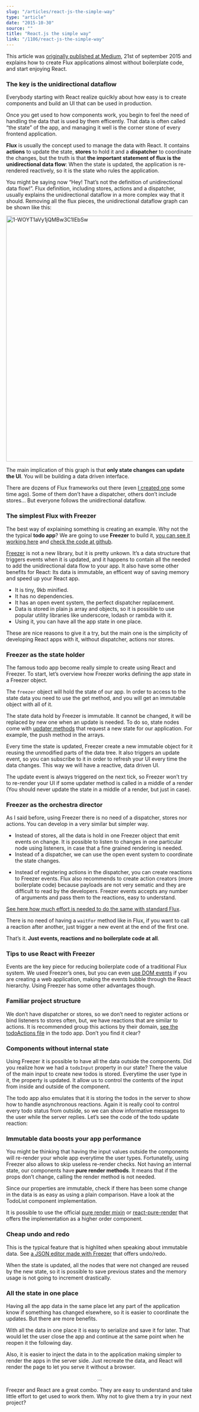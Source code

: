 ```yaml
---
slug: "/articles/react-js-the-simple-way"
type: "article"
date: "2015-10-30"
source: ""
title: "React.js the simple way"
link: "/1106/react-js-the-simple-way"
---
```


This article was <a href="https://medium.com/@arqex/react-the-simple-way-cabdf1f42f12" target="_blank">originally published at Medium</a>, 21st of september 2015 and explains how to create Flux applications almost without boilerplate code, and start enjoying React.
<h3>The key is the unidirectional dataflow</h2>
Everybody starting with React realize quiclkly about how easy is to create components and build an UI that can be used in production.

Once you get used to how components work, you begin to feel the need of handling the data that is used by them efficently. That data is often called “the state” of the app, and managing it well is the corner stone of every frontend application.

<strong>Flux</strong> is usually the concept used to manage the data with React. It contains <strong>actions</strong> to update the state, <strong>stores</strong> to hold it and a <strong>dispatcher</strong> to coordinate the changes, but the truth is that <strong>the important statement of flux is the unidirectional data flow</strong>: When the state is updated, the application is re-rendered reactively, so it is the state who rules the application.

You might be saying now “Hey! That’s not the definition of unidirectional data flow!”. Flux definition, including stores, actions and a dispatcher, usually explains the unidirectional dataflow in a more complex way that it should. Removing all the flux pieces, the unidirectional dataflow graph can be shown like this:

<a href="http://arqex.com/wp-content/uploads/2015/11/1-WOYT1aVy1jQMBw3C1lEbSw.png"><img class="aligncenter size-full wp-image-1108" src="http://arqex.com/wp-content/uploads/2015/11/1-WOYT1aVy1jQMBw3C1lEbSw.png" alt="1-WOYT1aVy1jQMBw3C1lEbSw" width="662"  /></a>

The main implication of this graph is that <strong>only state changes can update the UI</strong>. You will be building a data driven interface.

There are dozens of Flux frameworks out there (even <a href="https://github.com/arqex/fluxify" target="_blank">I created one</a> some time ago). Some of them don’t have a dispatcher, others don’t include stores… But everyone follows the unidirectional dataflow.
<h3>The simplest Flux with Freezer</h2>
The best way of explaining something is creating an example. Why not the the typical <strong>todo app</strong>? We are going to use <strong>Freezer</strong> to build it, <a href="http://freezer-todos.divshot.io/" target="_blank">you can see it working here</a> and <a href="https://github.com/arqex/freezer-todomvc" target="_blank">check the code at github</a>.

<a href="https://github.com/arqex/freezer" target="_blank">Freezer</a> is not a new library, but it is pretty unkown. It’s a data structure that triggers events when it is updated, and it happens to contain all the needed to add the unidirectional data flow to your app. It also have some other benefits for React:
Its data is immutable, an efficent way of saving memory and speed up your React app.
<ul>
	<li>It is tiny, 9kb minified.</li>
	<li>It has no dependencies.</li>
	<li>It has an open event system, the perfect dispatcher replacement.</li>
	<li>Data is stored in plain js array and objects, so it is possible to use popular utility libraries like underscore, lodash or rambda with it.</li>
	<li>Using it, you can have all the app state in one place.</li>
</ul>
These are nice reasons to give it a try, but the main one is the simplicity of developing React apps with it, without dispatcher, actions nor stores.
<h3>Freezer as the state holder</h2>
The famous todo app become really simple to create using React and Freezer. To start, let’s overview how Freezer works defining the app state in a Freezer object.

<script src="https://gist.github.com/arqex/2fdfdb3fde094c4803d7.js"></script>

The <code>freezer</code> object will hold the state of our app. In order to access to the state data you need to use the get method, and you will get an immutable object with all of it.

<script src="https://gist.github.com/arqex/94124081333099b99c68.js"></script>

The state data hold by Freezer is immutable. It cannot be changed, it will be replaced by new one when an update is needed. To do so, state nodes come with <a href="https://github.com/arqex/freezer#update-methods" target="_blank">updater methods</a> that request a new state for our application. For example, the push method in the arrays.

<script src="https://gist.github.com/arqex/095e6528f7b514c0c63b.js"></script>

Every time the state is updated, Freezer create a new immutable object for it reusing the unmodified parts of the data tree. It also triggers an update event, so you can subscribe to it in order to refresh your UI every time the data changes. This way we will have a reactive, data driven UI.

<script src="https://gist.github.com/arqex/5f675c10e416e9401f4e.js"></script>

The update event is always triggered on the next tick, so Freezer won’t try to re-render your UI if some updater method is called in a middle of a render (You should never update the state in a middle of a render, but just in case).
<h3>Freezer as the orchestra director</h2>
As I said before, using Freezer there is no need of a dispatcher, stores nor actions. You can develop in a very similar but simpler way.
<ul>
	<li>Instead of stores, all the data is hold in one Freezer object that emit events on change. It is possible to listen to changes in one particular node using listeners, in case that a fine grained rendering is needed.</li>
	<li>Instead of a dispatcher, we can use the open event system to coordinate the state changes.</li>
</ul>
<script src="https://gist.github.com/arqex/a28ccc1fe69d5c80dd26.js"></script>
<ul>
	<li>Instead of registering actions in the dispatcher, you can create reactions to Freezer events. Flux also recommends to create action creators (more boilerplate code) because payloads are not very sematic and they are difficult to read by the developers. Freezer events accepts any number of arguments and pass them to the reactions, easy to understand.</li>
</ul>

<script src="https://gist.github.com/arqex/05b2e10ae05a0e3eb053.js"></script>

<a href="https://gist.github.com/arqex/60221c8855fede91d07d" target="_blank">See here how much effort is needed to do the same with standard Flux</a>.

There is no need of having a <code>waitFor</code> method like in Flux, if you want to call a reaction after another, just trigger a new event at the end of the first one.

That’s it.<strong> Just events, reactions and no boilerplate code at all</strong>.
<h3>Tips to use React with Freezer</h2>
Events are the key piece for reducing boilerplate code of a traditional Flux system. We used Freezer’s ones, but you can even <a href="http://arqex.com/1028/better-flux-dom-events" target="_blank">use DOM events</a> if you are creating a web application, making the events bubble through the React hierarchy. Using Freezer has some other advantages though.
<h3>Familiar project structure</h3>
We don’t have dispatcher or stores, so we don’t need to register actions or bind listeners to stores often, but, we have reactions that are similar to actions. It is recommended group this actions by their domain, <a href="https://github.com/arqex/freezer-todomvc/blob/master/src/todoReactions.js" target="_blank">see the todoActions file</a> in the todo app. Don’t you find it clear?
<h3>Components without internal state</h3>
Using Freezer it is possible to have all the data outside the components. Did you realize how we had a <code>todoInput</code> property in our state? There the value of the main input to create new todos is stored. Everytime the user type in it, the property is updated. It allow us to control the contents of the input from inside and outside of the component.

<script src="https://gist.github.com/arqex/a21efc8fb9322947e959.js"></script>

The todo app also emulates that it is storing the todos in the server to show how to handle asynchronous reactions. Again it is really cool to control every todo status from outside, so we can show informative messages to the user while the server replies. Let’s see the code of the todo update reaction:

<script src="https://gist.github.com/arqex/1e8f859fa536ddc56047.js"></script>

<h3>Immutable data boosts your app performance</h3>
You might be thinking that having the input values outside the components will re-render your whole app everytime the user types. Fortunatelly, using Freezer also allows to skip useless re-render checks. Not having an internal state, our components have<strong> pure render methods</strong>. It means that if the props don’t change, calling the render method is not needed.

Since our properties are immutable, check if there has been some change in the data is as easy as using a plain comparison. Have a look at the TodoList component implementation.

<script src="https://gist.github.com/arqex/be1e96be2ff613690ece.js"></script>

It is possible to use the official <a href="https://facebook.github.io/react/docs/pure-render-mixin.html" target="_blank">pure render mixin</a> or <a href="https://github.com/gaearon/react-pure-render" target="_blank">react-pure-render</a> that offers the implementation as a higher order component.
<h3>Cheap undo and redo</h3>
This is the typical feature that is highlited when speaking about immutable data. See <a href="http://jsbin.com/hugusi/1/edit?js,output" target="_blank">a JSON editor made with Freezer</a> that offers undo/redo.

When the state is updated, all the nodes that were not changed are reused by the new state, so it is possible to save previous states and the memory usage is not going to increment drastically.
<h3>All the state in one place</h3>
Having all the app data in the same place let any part of the application know if something has changed elsewhere, so it is easier to coordinate the updates. But there are more benefits.

With all the data in one place it is easy to serialize and save it for later. That would let the user close the app and continue at the same point when he reopen it the following day.

Also, it is easier to inject the data in to the application making simpler to render the apps in the server side. Just recreate the data, and React will render the page to let you serve it without a browser.
<p style="text-align: center;">...</p>
Freezer and React are a great combo. They are easy to understand and take little effort to get used to work them. Why not to give them a try in your next project?